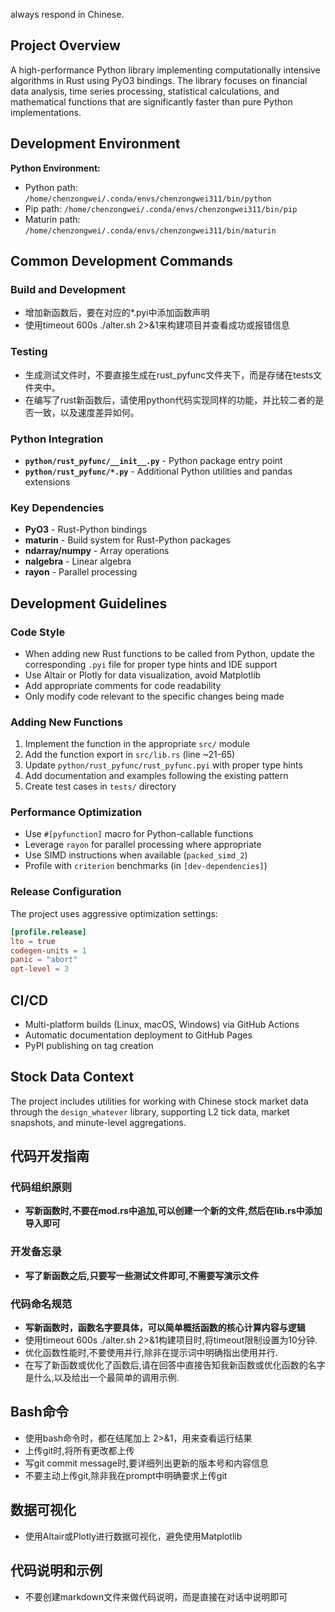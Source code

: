 always respond in Chinese.

## Project Overview

A high-performance Python library implementing computationally intensive algorithms in Rust using PyO3 bindings. The library focuses on financial data analysis, time series processing, statistical calculations, and mathematical functions that are significantly faster than pure Python implementations.

## Development Environment

**Python Environment:**
- Python path: `/home/chenzongwei/.conda/envs/chenzongwei311/bin/python`
- Pip path: `/home/chenzongwei/.conda/envs/chenzongwei311/bin/pip`
- Maturin path: `/home/chenzongwei/.conda/envs/chenzongwei311/bin/maturin`

## Common Development Commands

### Build and Development

- 增加新函数后，要在对应的*.pyi中添加函数声明
- 使用timeout 600s ./alter.sh 2>&1来构建项目并查看成功或报错信息

### Testing

- 生成测试文件时，不要直接生成在rust_pyfunc文件夹下，而是存储在tests文件夹中。
- 在编写了rust新函数后，请使用python代码实现同样的功能，并比较二者的是否一致，以及速度差异如何。


### Python Integration
- **`python/rust_pyfunc/__init__.py`** - Python package entry point
- **`python/rust_pyfunc/*.py`** - Additional Python utilities and pandas extensions

### Key Dependencies
- **PyO3** - Rust-Python bindings
- **maturin** - Build system for Rust-Python packages
- **ndarray/numpy** - Array operations
- **nalgebra** - Linear algebra
- **rayon** - Parallel processing

## Development Guidelines

### Code Style
- When adding new Rust functions to be called from Python, update the corresponding `.pyi` file for proper type hints and IDE support
- Use Altair or Plotly for data visualization, avoid Matplotlib
- Add appropriate comments for code readability
- Only modify code relevant to the specific changes being made

### Adding New Functions
1. Implement the function in the appropriate `src/` module
2. Add the function export in `src/lib.rs` (line ~21-65)
3. Update `python/rust_pyfunc/rust_pyfunc.pyi` with proper type hints
4. Add documentation and examples following the existing pattern
5. Create test cases in `tests/` directory

### Performance Optimization
- Use `#[pyfunction]` macro for Python-callable functions
- Leverage `rayon` for parallel processing where appropriate
- Use SIMD instructions when available (`packed_simd_2`)
- Profile with `criterion` benchmarks (in `[dev-dependencies]`)

### Release Configuration
The project uses aggressive optimization settings:
```toml
[profile.release]
lto = true
codegen-units = 1
panic = "abort"
opt-level = 3
```

## CI/CD
- Multi-platform builds (Linux, macOS, Windows) via GitHub Actions
- Automatic documentation deployment to GitHub Pages
- PyPI publishing on tag creation

## Stock Data Context
The project includes utilities for working with Chinese stock market data through the `design_whatever` library, supporting L2 tick data, market snapshots, and minute-level aggregations.

## 代码开发指南

### 代码组织原则
- **写新函数时,不要在mod.rs中追加,可以创建一个新的文件,然后在lib.rs中添加导入即可**

### 开发备忘录
- **写了新函数之后,只要写一些测试文件即可,不需要写演示文件**

### 代码命名规范
- **写新函数时，函数名字要具体，可以简单概括函数的核心计算内容与逻辑**
- 使用timeout 600s ./alter.sh 2>&1构建项目时,将timeout限制设置为10分钟.
- 优化函数性能时,不要使用并行,除非在提示词中明确指出使用并行.
- 在写了新函数或优化了函数后,请在回答中直接告知我新函数或优化函数的名字是什么,以及给出一个最简单的调用示例.

## Bash命令
- 使用bash命令时，都在结尾加上 2>&1，用来查看运行结果
- 上传git时,将所有更改都上传
- 写git commit message时,要详细列出更新的版本号和内容信息
- 不要主动上传git,除非我在prompt中明确要求上传git

## 数据可视化
- 使用Altair或Plotly进行数据可视化，避免使用Matplotlib

## 代码说明和示例
- 不要创建markdown文件来做代码说明，而是直接在对话中说明即可
